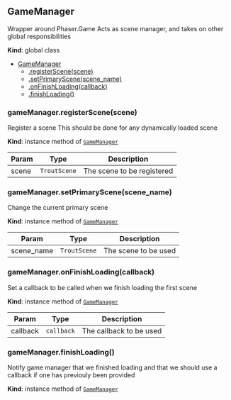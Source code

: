 <a name="GameManager"></a>

## GameManager
Wrapper around Phaser.Game
Acts as scene manager, and takes on other global responsibilities

**Kind**: global class  

* [GameManager](#GameManager)
    * [.registerScene(scene)](#GameManager+registerScene)
    * [.setPrimaryScene(scene_name)](#GameManager+setPrimaryScene)
    * [.onFinishLoading(callback)](#GameManager+onFinishLoading)
    * [.finishLoading()](#GameManager+finishLoading)

<a name="GameManager+registerScene"></a>

### gameManager.registerScene(scene)
Register a scene
This should be done for any dynamically loaded scene

**Kind**: instance method of [<code>GameManager</code>](#GameManager)  

| Param | Type | Description |
| --- | --- | --- |
| scene | <code>TroutScene</code> | The scene to be registered |

<a name="GameManager+setPrimaryScene"></a>

### gameManager.setPrimaryScene(scene_name)
Change the current primary scene

**Kind**: instance method of [<code>GameManager</code>](#GameManager)  

| Param | Type | Description |
| --- | --- | --- |
| scene_name | <code>TroutScene</code> | The scene to be used |

<a name="GameManager+onFinishLoading"></a>

### gameManager.onFinishLoading(callback)
Set a callback to be called when we finish loading the first scene

**Kind**: instance method of [<code>GameManager</code>](#GameManager)  

| Param | Type | Description |
| --- | --- | --- |
| callback | <code>callback</code> | The callback to be used |

<a name="GameManager+finishLoading"></a>

### gameManager.finishLoading()
Notify game manager that we finished loading and that we should use a
callback if one has previouly been provided

**Kind**: instance method of [<code>GameManager</code>](#GameManager)  
